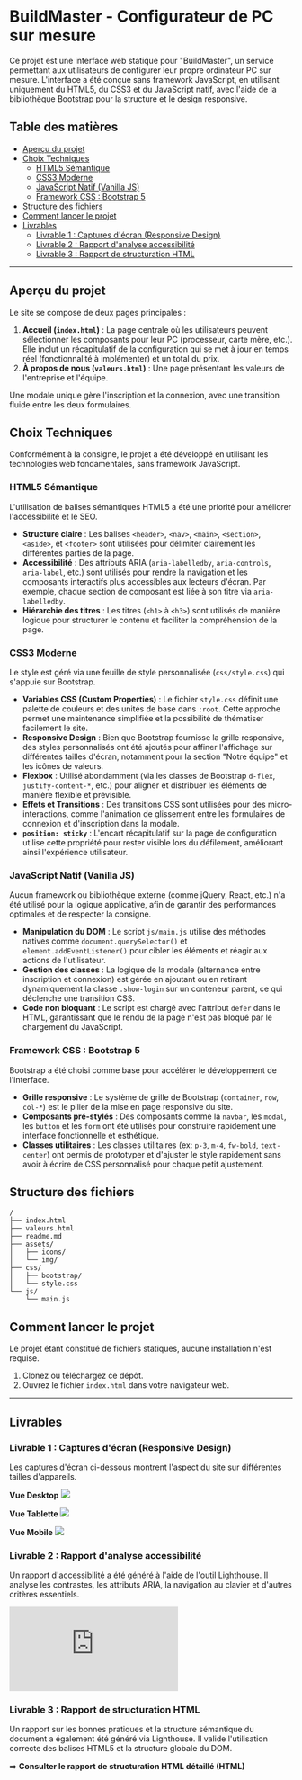 # BuildMaster - Configurateur de PC sur mesure

Ce projet est une interface web statique pour "BuildMaster", un service permettant aux utilisateurs de configurer leur propre ordinateur PC sur mesure. L'interface a été conçue sans framework JavaScript, en utilisant uniquement du HTML5, du CSS3 et du JavaScript natif, avec l'aide de la bibliothèque Bootstrap pour la structure et le design responsive.

## Table des matières

- [Aperçu du projet](#aperçu-du-projet)
- [Choix Techniques](#choix-techniques)
  - [HTML5 Sémantique](#html5-sémantique)
  - [CSS3 Moderne](#css3-moderne)
  - [JavaScript Natif (Vanilla JS)](#javascript-natif-vanilla-js)
  - [Framework CSS : Bootstrap 5](#framework-css--bootstrap-5)
- [Structure des fichiers](#structure-des-fichiers)
- [Comment lancer le projet](#comment-lancer-le-projet)
- [Livrables](#livrables)
  - [Livrable 1 : Captures d'écran (Responsive Design)](#livrable-1--captures-décran-responsive-design)
  - [Livrable 2 : Rapport d'analyse accessibilité](#livrable-2--rapport-danalyse-accessibilité)
  - [Livrable 3 : Rapport de structuration HTML](#livrable-3--rapport-de-structuration-html)

---

## Aperçu du projet

Le site se compose de deux pages principales :
1.  **Accueil (`index.html`)** : La page centrale où les utilisateurs peuvent sélectionner les composants pour leur PC (processeur, carte mère, etc.). Elle inclut un récapitulatif de la configuration qui se met à jour en temps réel (fonctionnalité à implémenter) et un total du prix.
2.  **À propos de nous (`valeurs.html`)** : Une page présentant les valeurs de l'entreprise et l'équipe.

Une modale unique gère l'inscription et la connexion, avec une transition fluide entre les deux formulaires.

## Choix Techniques

Conformément à la consigne, le projet a été développé en utilisant les technologies web fondamentales, sans framework JavaScript.

### HTML5 Sémantique

L'utilisation de balises sémantiques HTML5 a été une priorité pour améliorer l'accessibilité et le SEO.

-   **Structure claire** : Les balises `<header>`, `<nav>`, `<main>`, `<section>`, `<aside>`, et `<footer>` sont utilisées pour délimiter clairement les différentes parties de la page.
-   **Accessibilité** : Des attributs ARIA (`aria-labelledby`, `aria-controls`, `aria-label`, etc.) sont utilisés pour rendre la navigation et les composants interactifs plus accessibles aux lecteurs d'écran. Par exemple, chaque section de composant est liée à son titre via `aria-labelledby`.
-   **Hiérarchie des titres** : Les titres (`<h1>` à `<h3>`) sont utilisés de manière logique pour structurer le contenu et faciliter la compréhension de la page.

### CSS3 Moderne

Le style est géré via une feuille de style personnalisée (`css/style.css`) qui s'appuie sur Bootstrap.

-   **Variables CSS (Custom Properties)** : Le fichier `style.css` définit une palette de couleurs et des unités de base dans `:root`. Cette approche permet une maintenance simplifiée et la possibilité de thématiser facilement le site.
-   **Responsive Design** : Bien que Bootstrap fournisse la grille responsive, des styles personnalisés ont été ajoutés pour affiner l'affichage sur différentes tailles d'écran, notamment pour la section "Notre équipe" et les icônes de valeurs.
-   **Flexbox** : Utilisé abondamment (via les classes de Bootstrap `d-flex`, `justify-content-*`, etc.) pour aligner et distribuer les éléments de manière flexible et prévisible.
-   **Effets et Transitions** : Des transitions CSS sont utilisées pour des micro-interactions, comme l'animation de glissement entre les formulaires de connexion et d'inscription dans la modale.
-   **`position: sticky`** : L'encart récapitulatif sur la page de configuration utilise cette propriété pour rester visible lors du défilement, améliorant ainsi l'expérience utilisateur.

### JavaScript Natif (Vanilla JS)

Aucun framework ou bibliothèque externe (comme jQuery, React, etc.) n'a été utilisé pour la logique applicative, afin de garantir des performances optimales et de respecter la consigne.

-   **Manipulation du DOM** : Le script `js/main.js` utilise des méthodes natives comme `document.querySelector()` et `element.addEventListener()` pour cibler les éléments et réagir aux actions de l'utilisateur.
-   **Gestion des classes** : La logique de la modale (alternance entre inscription et connexion) est gérée en ajoutant ou en retirant dynamiquement la classe `.show-login` sur un conteneur parent, ce qui déclenche une transition CSS.
-   **Code non bloquant** : Le script est chargé avec l'attribut `defer` dans le HTML, garantissant que le rendu de la page n'est pas bloqué par le chargement du JavaScript.

### Framework CSS : Bootstrap 5

Bootstrap a été choisi comme base pour accélérer le développement de l'interface.

-   **Grille responsive** : Le système de grille de Bootstrap (`container`, `row`, `col-*`) est le pilier de la mise en page responsive du site.
-   **Composants pré-stylés** : Des composants comme la `navbar`, les `modal`, les `button` et les `form` ont été utilisés pour construire rapidement une interface fonctionnelle et esthétique.
-   **Classes utilitaires** : Les classes utilitaires (ex: `p-3`, `m-4`, `fw-bold`, `text-center`) ont permis de prototyper et d'ajuster le style rapidement sans avoir à écrire de CSS personnalisé pour chaque petit ajustement.

## Structure des fichiers

```
/
├── index.html
├── valeurs.html
├── readme.md
├── assets/
│   ├── icons/
│   └── img/
├── css/
│   ├── bootstrap/
│   └── style.css
└── js/
    └── main.js
```

## Comment lancer le projet

Le projet étant constitué de fichiers statiques, aucune installation n'est requise.
1.  Clonez ou téléchargez ce dépôt.
2.  Ouvrez le fichier `index.html` dans votre navigateur web.

---

## Livrables

### Livrable 1 : Captures d'écran (Responsive Design)

Les captures d'écran ci-dessous montrent l'aspect du site sur différentes tailles d'appareils.

**Vue Desktop**
![](screenshots/desktop.png)

**Vue Tablette**
![](screenshots/tablet.png)

**Vue Mobile**
![](screenshots/mobile.png)

### Livrable 2 : Rapport d'analyse accessibilité

Un rapport d'accessibilité a été généré à l'aide de l'outil Lighthouse. Il analyse les contrastes, les attributs ARIA, la navigation au clavier et d'autres critères essentiels.

![➡️ **Consulter le rapport d'accessibilité détaillé (HTML)**](https://github.com/Val0ry/fil_rouge/blob/main/reports/report-accessibility.html)

### Livrable 3 : Rapport de structuration HTML

Un rapport sur les bonnes pratiques et la structure sémantique du document a également été généré via Lighthouse. Il valide l'utilisation correcte des balises HTML5 et la structure globale du DOM.

➡️ **Consulter le rapport de structuration HTML détaillé (HTML)**